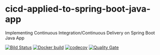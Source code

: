 # cicd-applied-to-spring-boot-java-app
Implementing Continuous Integration/Continuous Delivery on Spring Boot Java App

[![Bild Status](https://travis-ci.com/tupichkindenis/cicd-applied-to-spring-boot-java-app.svg)](https://travis-ci.com/tupichkindenis/cicd-applied-to-spring-boot-java-app)
[![Docker build](https://img.shields.io/docker/cloud/build/merlinjpn/cicd-applied-to-spring-boot-java-app)](https://img.shields.io/docker/cloud/build/merlinjpn/cicd-applied-to-spring-boot-java-app)
[![codecov](https://codecov.io/gh/tupichkindenis/cicd-applied-to-spring-boot-java-app/branch/master/graph/badge.svg)](https://codecov.io/gh/tupichkindenis/cicd-applied-to-spring-boot-java-app)
[![Quality Gate](https://sonarcloud.io/api/project_badges/measure?project=com.cicd:cicd-applied-to-spring-boot-java-app&metric=alert_status)](https://sonarcloud.io/dashboard/index/com.cicd:cicd-applied-to-spring-boot-java-app)
